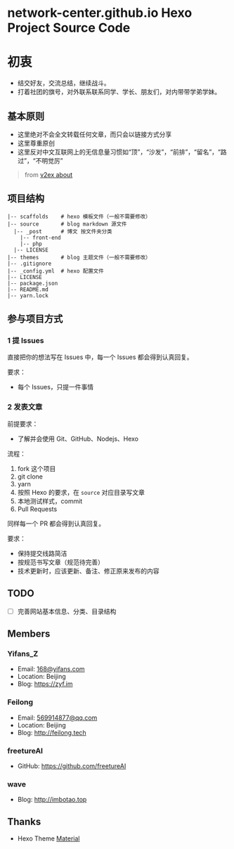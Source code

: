 # network-center.github.io Hexo Project Source Code
# 初衷
- 结交好友，交流总结，继续战斗。
- 打着社团的旗号，对外联系联系同学、学长、朋友们，对内带带学弟学妹。

## 基本原则
- 这里绝对不会全文转载任何文章，而只会以链接方式分享
- 这里尊重原创
- 这里反对中文互联网上的无信息量习惯如“顶”，“沙发”，“前排”，“留名”，“路过”，“不明觉厉”

> from [v2ex about](https://www.v2ex.com/about)

## 项目结构
```
|-- scaffolds    # hexo 模板文件（一般不需要修改）
|-- source       # blog markdown 源文件
  |-- _post      # 博文 按文件夹分类
    |-- front-end
    |-- php
  |-- LICENSE
|-- themes       # blog 主题文件（一般不需要修改）
|-- .gitignore   
|-- _config.yml  # hexo 配置文件
|-- LICENSE
|-- package.json
|-- README.md
|-- yarn.lock
```

## 参与项目方式
### 1 提 Issues
直接把你的想法写在 Issues 中，每一个 Issues 都会得到认真回复。

要求：
- 每个 Issues，只提一件事情

### 2 发表文章
前提要求：
- 了解并会使用 Git、GitHub、Nodejs、Hexo

流程：
1. fork 这个项目
2. git clone
3. yarn
4. 按照 Hexo 的要求，在 `source` 对应目录写文章
5. 本地测试样式，commit
6. Pull Requests

同样每一个 PR 都会得到认真回复。

要求：
- 保持提交线路简洁
- 按规范书写文章（规范待完善）
- 技术更新时，应该更新、备注、修正原来发布的内容

## TODO
- [ ] 完善网站基本信息、分类、目录结构

## Members
### Yifans_Z
- Email: 168@yifans.com
- Location: Beijing
- Blog: https://zyf.im

### Feilong
- Email: 569914877@qq.com
- Location: Beijing
- Blog: http://feilong.tech

### freetureAI
- GitHub: https://github.com/freetureAI

### wave
- Blog: http://imbotao.top

## Thanks
- Hexo Theme [Material](https://material.viosey.com)